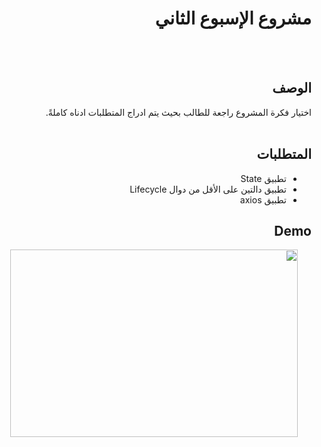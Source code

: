 
<div dir="rtl">
  
 # مشروع الإسبوع الثاني 
  
  <br/>
  <br/>
  
  ## الوصف
اختيار فكرة المشروع راجعة للطالب بحيث يتم ادراج المتطلبات ادناه كاملةً. 
<br>
<br>

##  المتطلبات 
- تطبيق State
- تطبيق دالتين على الأقل من دوال Lifecycle
- تطبيق axios
  
  
## Demo
  <p align="center">
  <img width="460" height="300" src="https://user-images.githubusercontent.com/82505723/120943763-9ca42b00-c739-11eb-8cd6-4f87b48758f5.png">
</p>

  </div>
